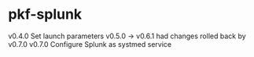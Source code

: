 # pkf-splunk

v0.4.0 Set launch parameters
v0.5.0 -> v0.6.1 had changes rolled back by v0.7.0
v0.7.0 Configure Splunk as systmed service
